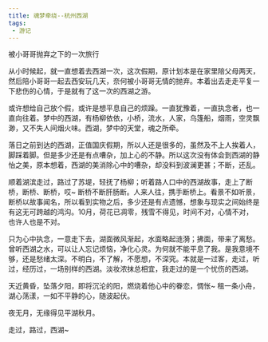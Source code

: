 ```yaml
---
title: 魂梦牵绕--杭州西湖
tags: 
 - 游记
---
```

被小哥哥抛弃之下的一次旅行
<!--more-->
从小时候起，就一直想着去西湖一次，这次假期，原计划本是在家里陪父母两天，然后陪小哥哥一起去西安玩几天，奈何被小哥哥无情的抛弃。本着出去走走平复一下悲伤的心情，于是就有了这一次的西湖之游。

或许想给自己放个假，或许是想平息自己的烦躁。一直犹豫着，一直执念者，也一直向往着。梦中的西湖，有杨柳依依，小桥，流水，人家，乌篷船，烟雨，空灵飘渺，又不失人间烟火味。西湖，梦中的天堂，魂之所牵。

落日之前到达的西湖，正值国庆假期，所以人还是很多的，虽然及不上人挨着人，脚踩着脚。但是多少还是有点嘈杂，加上心的不静。所以这次没有体会到西湖的静怡之美，原本想着，西湖的美消除心中的嘈杂，却没料到波澜更甚；不断，还乱。

顺着湖滨走过，路过了苏堤，轻抚了杨柳；听着路人口中的西湖故事，走上了断桥，断桥、断桥，哎~ 断桥不断肝肠断。人来人往，携手断桥上。看景不如听景，断桥以故事闻名，所以看到实物之后，多少还是有点遗憾，想象与现实之间始终是有这无可跨越的鸿沟。10月，荷花已凋零，残雪不得见，时间不对，心情不对，也许人也是不对。

只为心中执念，一意走下去，湖面微风渐起，水面略起涟漪；拂面，带来了离愁。曾听西湖之水，可以让人忘记烦恼，净化心灵。为何就不能平息了我。是我意境不够，还是愁绪太深。不明白，不了解，不愿想，不深究。本就是一过客，走过，听过，经历过，一场别样的西湖。淡妆浓抹总相宜，我走过的是一个忧伤的西湖。

天近黄昏，坠落夕阳，即将沉沦的阳，燃烧着他心中的眷恋，惆怅~ 租一条小舟，湖心荡漾，一如不平静的心，随波起伏。

夜无月，无缘得见平湖秋月。

走过，路过，西湖~